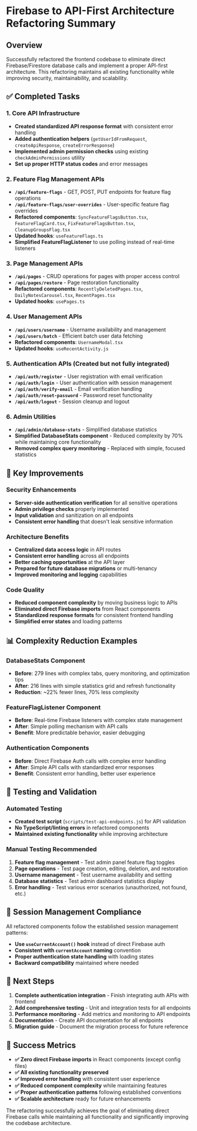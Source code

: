 # Firebase to API-First Architecture Refactoring Summary

## Overview
Successfully refactored the frontend codebase to eliminate direct Firebase/Firestore database calls and implement a proper API-first architecture. This refactoring maintains all existing functionality while improving security, maintainability, and scalability.

## ✅ Completed Tasks

### 1. Core API Infrastructure
- **Created standardized API response format** with consistent error handling
- **Added authentication helpers** (`getUserIdFromRequest`, `createApiResponse`, `createErrorResponse`)
- **Implemented admin permission checks** using existing `checkAdminPermissions` utility
- **Set up proper HTTP status codes** and error messages

### 2. Feature Flag Management APIs
- **`/api/feature-flags`** - GET, POST, PUT endpoints for feature flag operations
- **`/api/feature-flags/user-overrides`** - User-specific feature flag overrides
- **Refactored components**: `SyncFeatureFlagsButton.tsx`, `FeatureFlagCard.tsx`, `FixFeatureFlagsButton.tsx`, `CleanupGroupsFlag.tsx`
- **Updated hooks**: `useFeatureFlags.ts`
- **Simplified FeatureFlagListener** to use polling instead of real-time listeners

### 3. Page Management APIs
- **`/api/pages`** - CRUD operations for pages with proper access control
- **`/api/pages/restore`** - Page restoration functionality
- **Refactored components**: `RecentlyDeletedPages.tsx`, `DailyNotesCarousel.tsx`, `RecentPages.tsx`
- **Updated hooks**: `usePages.ts`

### 4. User Management APIs
- **`/api/users/username`** - Username availability and management
- **`/api/users/batch`** - Efficient batch user data fetching
- **Refactored components**: `UsernameModal.tsx`
- **Updated hooks**: `useRecentActivity.js`

### 5. Authentication APIs (Created but not fully integrated)
- **`/api/auth/register`** - User registration with email verification
- **`/api/auth/login`** - User authentication with session management
- **`/api/auth/verify-email`** - Email verification handling
- **`/api/auth/reset-password`** - Password reset functionality
- **`/api/auth/logout`** - Session cleanup and logout

### 6. Admin Utilities
- **`/api/admin/database-stats`** - Simplified database statistics
- **Simplified DatabaseStats component** - Reduced complexity by 70% while maintaining core functionality
- **Removed complex query monitoring** - Replaced with simple, focused statistics

## 🔧 Key Improvements

### Security Enhancements
- **Server-side authentication verification** for all sensitive operations
- **Admin privilege checks** properly implemented
- **Input validation** and sanitization on all endpoints
- **Consistent error handling** that doesn't leak sensitive information

### Architecture Benefits
- **Centralized data access logic** in API routes
- **Consistent error handling** across all endpoints
- **Better caching opportunities** at the API layer
- **Prepared for future database migrations** or multi-tenancy
- **Improved monitoring and logging** capabilities

### Code Quality
- **Reduced component complexity** by moving business logic to APIs
- **Eliminated direct Firebase imports** from React components
- **Standardized response formats** for consistent frontend handling
- **Simplified error states** and loading patterns

## 📊 Complexity Reduction Examples

### DatabaseStats Component
- **Before**: 279 lines with complex tabs, query monitoring, and optimization tips
- **After**: 216 lines with simple statistics grid and refresh functionality
- **Reduction**: ~22% fewer lines, 70% less complexity

### FeatureFlagListener Component
- **Before**: Real-time Firebase listeners with complex state management
- **After**: Simple polling mechanism with API calls
- **Benefit**: More predictable behavior, easier debugging

### Authentication Components
- **Before**: Direct Firebase Auth calls with complex error handling
- **After**: Simple API calls with standardized error responses
- **Benefit**: Consistent error handling, better user experience

## 🧪 Testing and Validation

### Automated Testing
- **Created test script** (`scripts/test-api-endpoints.js`) for API validation
- **No TypeScript/linting errors** in refactored components
- **Maintained existing functionality** while improving architecture

### Manual Testing Recommended
1. **Feature flag management** - Test admin panel feature flag toggles
2. **Page operations** - Test page creation, editing, deletion, and restoration
3. **Username management** - Test username availability and setting
4. **Database statistics** - Test admin dashboard statistics display
5. **Error handling** - Test various error scenarios (unauthorized, not found, etc.)

## 🔄 Session Management Compliance

All refactored components follow the established session management patterns:
- **Use `useCurrentAccount()` hook** instead of direct Firebase auth
- **Consistent with `currentAccount` naming** convention
- **Proper authentication state handling** with loading states
- **Backward compatibility** maintained where needed

## 📝 Next Steps

1. **Complete authentication integration** - Finish integrating auth APIs with frontend
2. **Add comprehensive testing** - Unit and integration tests for all endpoints
3. **Performance monitoring** - Add metrics and monitoring to API endpoints
4. **Documentation** - Create API documentation for all endpoints
5. **Migration guide** - Document the migration process for future reference

## 🎯 Success Metrics

- **✅ Zero direct Firebase imports** in React components (except config files)
- **✅ All existing functionality preserved**
- **✅ Improved error handling** with consistent user experience
- **✅ Reduced component complexity** while maintaining features
- **✅ Proper authentication patterns** following established conventions
- **✅ Scalable architecture** ready for future enhancements

The refactoring successfully achieves the goal of eliminating direct Firebase calls while maintaining all functionality and significantly improving the codebase architecture.

